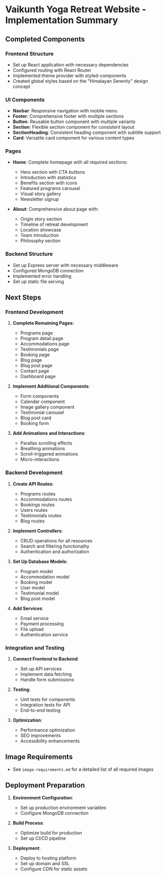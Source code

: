 # Vaikunth Yoga Retreat Website - Implementation Summary

## Completed Components

### Frontend Structure
- Set up React application with necessary dependencies
- Configured routing with React Router
- Implemented theme provider with styled-components
- Created global styles based on the "Himalayan Serenity" design concept

### UI Components
- **Navbar**: Responsive navigation with mobile menu
- **Footer**: Comprehensive footer with multiple sections
- **Button**: Reusable button component with multiple variants
- **Section**: Flexible section component for consistent layout
- **SectionHeading**: Consistent heading component with subtitle support
- **Card**: Versatile card component for various content types

### Pages
- **Home**: Complete homepage with all required sections:
  - Hero section with CTA buttons
  - Introduction with statistics
  - Benefits section with icons
  - Featured programs carousel
  - Visual story gallery
  - Newsletter signup

- **About**: Comprehensive about page with:
  - Origin story section
  - Timeline of retreat development
  - Location showcase
  - Team introduction
  - Philosophy section

### Backend Structure
- Set up Express server with necessary middleware
- Configured MongoDB connection
- Implemented error handling
- Set up static file serving

## Next Steps

### Frontend Development
1. **Complete Remaining Pages**:
   - Programs page
   - Program detail page
   - Accommodations page
   - Testimonials page
   - Booking page
   - Blog page
   - Blog post page
   - Contact page
   - Dashboard page

2. **Implement Additional Components**:
   - Form components
   - Calendar component
   - Image gallery component
   - Testimonial carousel
   - Blog post card
   - Booking form

3. **Add Animations and Interactions**:
   - Parallax scrolling effects
   - Breathing animations
   - Scroll-triggered animations
   - Micro-interactions

### Backend Development
1. **Create API Routes**:
   - Programs routes
   - Accommodations routes
   - Bookings routes
   - Users routes
   - Testimonials routes
   - Blog routes

2. **Implement Controllers**:
   - CRUD operations for all resources
   - Search and filtering functionality
   - Authentication and authorization

3. **Set Up Database Models**:
   - Program model
   - Accommodation model
   - Booking model
   - User model
   - Testimonial model
   - Blog post model

4. **Add Services**:
   - Email service
   - Payment processing
   - File upload
   - Authentication service

### Integration and Testing
1. **Connect Frontend to Backend**:
   - Set up API services
   - Implement data fetching
   - Handle form submissions

2. **Testing**:
   - Unit tests for components
   - Integration tests for API
   - End-to-end testing

3. **Optimization**:
   - Performance optimization
   - SEO improvements
   - Accessibility enhancements

## Image Requirements
- See `image-requirements.md` for a detailed list of all required images

## Deployment Preparation
1. **Environment Configuration**:
   - Set up production environment variables
   - Configure MongoDB connection

2. **Build Process**:
   - Optimize build for production
   - Set up CI/CD pipeline

3. **Deployment**:
   - Deploy to hosting platform
   - Set up domain and SSL
   - Configure CDN for static assets
